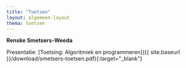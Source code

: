 ```yaml
---
title: "Toetsen"
layout: algemeen-layout
thema: toetsen
---
```


**Renske Smetsers-Weeda**

Presentatie: [Toetsing: Algoritmiek en programmeren]({{ site.baseurl }}/download/smetsers-toetsen.pdf){:target="_blank"}
